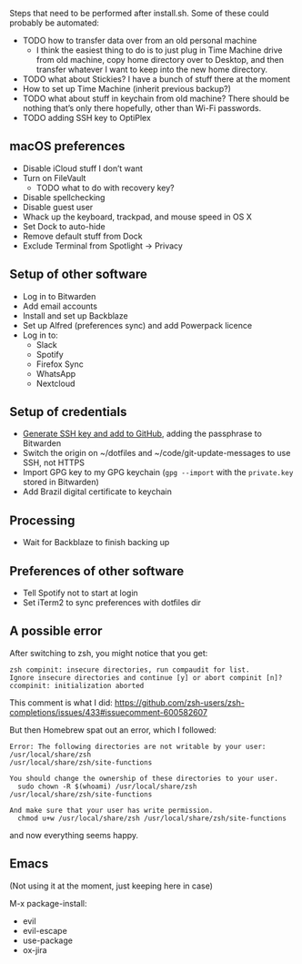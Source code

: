 
Steps that need to be performed after install.sh. Some of these could probably be automated:

- TODO how to transfer data over from an old personal machine
  - I think the easiest thing to do is to just plug in Time Machine drive from old machine, copy home directory over to Desktop, and then transfer whatever I want to keep into the new home directory.
- TODO what about Stickies? I have a bunch of stuff there at the moment
- How to set up Time Machine (inherit previous backup?)
- TODO what about stuff in keychain from old machine? There should be nothing that’s only there hopefully, other than Wi-Fi passwords.
- TODO adding SSH key to OptiPlex

## macOS preferences

- Disable iCloud stuff I don’t want
- Turn on FileVault
    - TODO what to do with recovery key?
- Disable spellchecking
- Disable guest user
- Whack up the keyboard, trackpad, and mouse speed in OS X
- Set Dock to auto-hide
- Remove default stuff from Dock
- Exclude Terminal from Spotlight -> Privacy

## Setup of other software

- Log in to Bitwarden
- Add email accounts
- Install and set up Backblaze
- Set up Alfred (preferences sync) and add Powerpack licence
- Log in to:
  - Slack
  - Spotify
  - Firefox Sync
  - WhatsApp
  - Nextcloud

## Setup of credentials

- [Generate SSH key and add to GitHub](https://docs.github.com/en/authentication/connecting-to-github-with-ssh/generating-a-new-ssh-key-and-adding-it-to-the-ssh-agent), adding the passphrase to Bitwarden
- Switch the origin on ~/dotfiles and ~/code/git-update-messages to use SSH, not HTTPS
- Import GPG key to my GPG keychain (`gpg --import` with the `private.key` stored in Bitwarden)
- Add Brazil digital certificate to keychain

## Processing

- Wait for Backblaze to finish backing up

## Preferences of other software

- Tell Spotify not to start at login
- Set iTerm2 to sync preferences with dotfiles dir

## A possible error

After switching to zsh, you might notice that you get:

```
zsh compinit: insecure directories, run compaudit for list.
Ignore insecure directories and continue [y] or abort compinit [n]? ccompinit: initialization aborted
```

This comment is what I did: https://github.com/zsh-users/zsh-completions/issues/433#issuecomment-600582607

But then Homebrew spat out an error, which I followed:

```
Error: The following directories are not writable by your user:
/usr/local/share/zsh
/usr/local/share/zsh/site-functions

You should change the ownership of these directories to your user.
  sudo chown -R $(whoami) /usr/local/share/zsh /usr/local/share/zsh/site-functions

And make sure that your user has write permission.
  chmod u+w /usr/local/share/zsh /usr/local/share/zsh/site-functions
```

and now everything seems happy.

## Emacs

(Not using it at the moment, just keeping here in case)

M-x package-install:
- evil
- evil-escape
- use-package
- ox-jira
